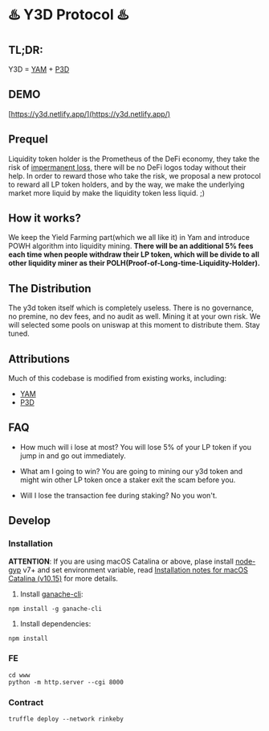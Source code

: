 #  ♨️ Y3D Protocol ♨️

## TL;DR:

Y3D = [YAM](https://yam.finance) + [P3D](https://powh.io)

## DEMO
[https://y3d.netlify.app/](https://y3d.netlify.app/)

## Prequel 

Liquidity token holder is the Prometheus of the DeFi economy, they take the risk of [impermanent loss](https://medium.com/@pintail/uniswap-a-good-deal-for-liquidity-providers-104c0b6816f2), there will be no DeFi logos today without their help. In order to reward those who take the risk, we proposal a new protocol to reward all LP token holders, and by the way, we make the underlying market more liquid by make the liquidity token less liquid. ;)

## How it works?

We keep the Yield Farming part(which we all like it) in Yam and introduce POWH algorithm into liquidity mining. **There will be an additional 5% fees each time when people withdraw their LP token, which will be divide to all other liquidity miner as their POLH(Proof-of-Long-time-Liquidity-Holder).**

## The Distribution

The y3d token itself which is completely useless. There is no governance, no premine, no dev fees, and no audit as well. Mining it at your own risk. We will selected some pools on uniswap at this moment to distribute them. Stay tuned.

## Attributions
Much of this codebase is modified from existing works, including:
- [YAM](https://yam.finance)
- [P3D](https://powh.io)


## FAQ

- How much will i lose at most?
You will lose 5% of your LP token if you jump in and go out immediately.

- What am I going to win?
You are going to mining our y3d token and might win other LP token once a staker exit the scam before you.

- Will I lose the transaction fee during staking?
No you won't.

## Develop

### Installation

**ATTENTION**: If you are using macOS Catalina or above, plase install [node-gyp](https://github.com/nodejs/node-gyp) v7+ and set environment variable, read [Installation notes for macOS Catalina (v10.15)](https://github.com/nodejs/node-gyp/blob/master/macOS_Catalina.md) for more details.

1. Install [ganache-cli](https://github.com/trufflesuite/ganache-cli):

```shell
npm install -g ganache-cli
```

1. Install dependencies:

```shell
npm install
```

### FE
```shell
cd www
python -m http.server --cgi 8000
```

### Contract
```shell
truffle deploy --network rinkeby
```
